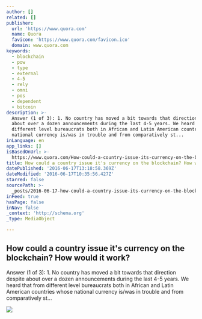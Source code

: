 ```yaml
---
author: []
related: []
publisher:
  url: 'https://www.quora.com'
  name: Quora
  favicon: 'https://www.quora.com/favicon.ico'
  domain: www.quora.com
keywords:
  - blockchain
  - pow
  - type
  - external
  - 4-5
  - rely
  - omni
  - pos
  - dependent
  - bitcoin
description: >-
  Answer (1 of 3): 1. No country has moved a bit towards that direction despite
  about over a dozen announcements during the last 4-5 years. We heard that from
  different level bureaucrats both in African and Latin American countries whose
  national currency is/was in trouble and from comparatively st...
inLanguage: en
app_links: []
isBasedOnUrl: >-
  https://www.quora.com/How-could-a-country-issue-its-currency-on-the-blockchain-How-would-it-work
title: How could a country issue it's currency on the blockchain? How would it work?
datePublished: '2016-06-17T13:18:58.369Z'
dateModified: '2016-06-17T10:35:56.427Z'
starred: false
sourcePath: >-
  _posts/2016-06-17-how-could-a-country-issue-its-currency-on-the-blockchain-h.md
inFeed: true
hasPage: false
inNav: false
_context: 'http://schema.org'
_type: MediaObject

---
```

<article style=""><h1>How could a country issue it's currency on the blockchain? How would it work?</h1><p>Answer (1 of 3): 1. No country has moved a bit towards that direction despite about over a dozen announcements during the last 4-5 years. We heard that from different level bureaucrats both in African and Latin American countries whose national currency is/was in trouble and from comparatively st...</p><img src="https://qsf.is.quoracdn.net/-images.new_grid.fb_share_default.pnge6dde9cfa6e03c43.png" /></article>